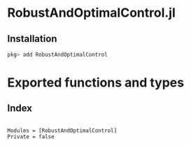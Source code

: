 # RobustAndOptimalControl.jl

## Installation
```julia
pkg> add RobustAndOptimalControl
```

# Exported functions and types
## Index

```@index
```
```@autodocs
Modules = [RobustAndOptimalControl]
Private = false
```
